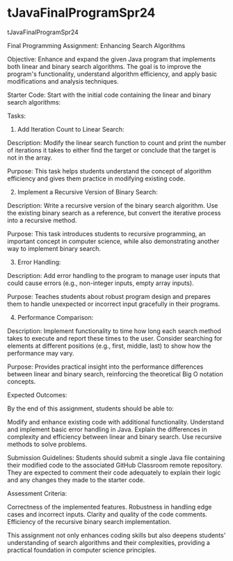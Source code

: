 # tJavaFinalProgramSpr24
tJavaFinalProgramSpr24

Final Programming Assignment: Enhancing Search Algorithms

Objective:
Enhance and expand the given Java program that implements both linear and binary search algorithms. The goal is to improve the program's functionality, understand algorithm efficiency, and apply basic modifications and analysis techniques.

Starter Code:
Start with the initial code containing the linear and binary search algorithms: 

Tasks:

1) Add Iteration Count to Linear Search:

Description: Modify the linear search function to count and print the number of iterations it takes to either find the target or conclude that the target is not in the array.

Purpose: This task helps students understand the concept of algorithm efficiency and gives them practice in modifying existing code.

2) Implement a Recursive Version of Binary Search:

Description: Write a recursive version of the binary search algorithm. Use the existing binary search as a reference, but convert the iterative process into a recursive method.

Purpose: This task introduces students to recursive programming, an important concept in computer science, while also demonstrating another way to implement binary search.

3) Error Handling:

Description: Add error handling to the program to manage user inputs that could cause errors (e.g., non-integer inputs, empty array inputs).

Purpose: Teaches students about robust program design and prepares them to handle unexpected or incorrect input gracefully in their programs.

4) Performance Comparison:

Description: Implement functionality to time how long each search method takes to execute and report these times to the user. Consider searching for elements at different positions (e.g., first, middle, last) to show how the performance may vary.

Purpose: Provides practical insight into the performance differences between linear and binary search, reinforcing the theoretical Big O notation concepts.

Expected Outcomes:

By the end of this assignment, students should be able to:

Modify and enhance existing code with additional functionality.
Understand and implement basic error handling in Java.
Explain the differences in complexity and efficiency between linear and binary search.
Use recursive methods to solve problems.

Submission Guidelines:
Students should submit a single Java file containing their modified code to the associated GitHub Classroom remote repository. They are expected to comment their code adequately to explain their logic and any changes they made to the starter code.

Assessment Criteria:

Correctness of the implemented features.
Robustness in handling edge cases and incorrect inputs.
Clarity and quality of the code comments.
Efficiency of the recursive binary search implementation.

This assignment not only enhances coding skills but also deepens students' understanding of search algorithms and their complexities, providing a practical foundation in computer science principles.

